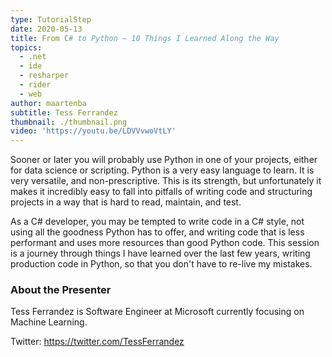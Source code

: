 ```yaml
---
type: TutorialStep
date: 2020-05-13
title: From C# to Python – 10 Things I Learned Along the Way
topics:
  - .net
  - ide
  - resharper
  - rider
  - web
author: maartenba
subtitle: Tess Ferrandez
thumbnail: ./thumbnail.png
video: 'https://youtu.be/LDVVvwoVtLY'
---
```


Sooner or later you will probably use Python in one of your projects, either for data science or scripting. Python is a very easy language to learn. It is very versatile, and non-prescriptive. This is its strength, but unfortunately it makes it incredibly easy to fall into pitfalls of writing code and structuring projects in a way that is hard to read, maintain, and test. 

As a C# developer, you may be tempted to write code in a C# style, not using all the goodness Python has to offer, and writing code that is less performant and uses more resources than good Python code. This session is a journey through things I have learned over the last few years, writing production code in Python, so that you don't have to re-live my mistakes. 

### About the Presenter

Tess Ferrandez is Software Engineer at Microsoft currently focusing on Machine Learning.

Twitter: https://twitter.com/TessFerrandez
